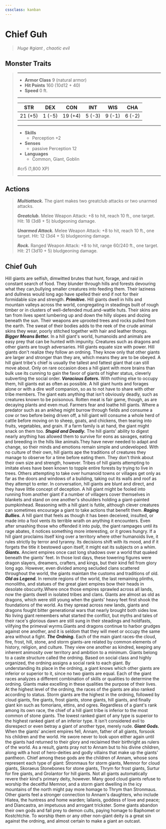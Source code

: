 ```yaml
---
cssclass: kanban
---
```


# Chief Guh
>*Huge #giant , chaotic evil*
## Monster Traits
>___
>- **Armor Class** 9 (natural armor)
>- **Hit Points** 160 (10d12 + 40)
>- **Speed** 0 ft.
>___
>|STR|DEX|CON|INT|WIS|CHA|
>|:---:|:---:|:---:|:---:|:---:|:---:|
>|21 (+5)|1 (-5)|19 (+4)|5 (-3)|9 (-1)|6 (-2)|
>___
>- **Skills**
>	 - Perception +2
>- **Senses**
>	 - passive Perception 12
>- **Languages**
>	 - Common, Giant, Goblin
>
> #cr5 (1,800 XP)
>___
## Actions
>***Multiattack.*** The giant makes two greatclub attacks or two unarmed attacks.  
>
>***Greatclub.*** Melee Weapon Attack: +8 to hit, reach 10 ft., one target. Hit: 18 (3d8 + 5) bludgeoning damage.  
>
>***Unarmed Attack.*** Melee Weapon Attack: +8 to hit, reach 10 ft., one target. Hit: 12 (3d4 + 5) bludgeoning damage.  
>
>***Rock.*** Ranged Weapon Attack: +8 to hit, range 60/240 ft., one target. Hit: 21 (3d10 + 5) bludgeoning damage.
## Chief Guh
Hill giants are selfish, dimwitted brutes that hunt, forage, and raid in constant search of food. They blunder through hills and forests devouring what they can,bullying smaller creatures into feeding them. Their laziness and dullness would long ago have spelled their end if not for their formidable size and strength.
***Primitive.*** Hill giants dwell in hills and mountain valleys across the world, congregating in steadings built of rough timber or in clusters of well-defended mud.and-wattle huts. Their skins are tan from lives spent lumbering up and down the hilly slopes and dozing beneath the sun. Their weapons are uprooted trees and rocks pulled from the earth. The sweat of their bodies adds to the reek of the crude animal skins they wear, poorly stitched together with hair and leather thongs.
***Bigger Means Better.*** In a hill giant's world, humanoids and animals are easy prey that can be hunted with impunity. Creatures such as dragons and other giants are tough adversaries. Hill giants equate size with power.
Hill giants don't realize they follow an ordning. They know only that other giants are larger and stronger than they are, which means they are to be obeyed. A hill giant tribe's chief is usually the tallest and fattest giant that can still move about. Only on rare occasion does a hill giant with more brains than bulk use its cunning to gain the favor of giants of higher status, cleverly subverting the social order.
***Voracious Eaters.*** With nothing else to occupy them, hill giants eat as often as possible. A hill giant hunts and forages alone or with a dire wolf companion, so as to not have to share with other tribe members. The giant eats anything that isn't obviously deadly, such as creatures known to be poisonous. Rotten meat is fair game, though, as are decaying plants and even mud.
Farmers fear and loathe hill giants. Where a predator such as an ankheg might burrow through fields and consume a cow or two before being driven off, a hill giant will consume a whole herd of cattle before moving on to sheep, goats, and chickens, then tearing into fruits, vegetables, and grain. If a farm family is at hand, the giant might snack on them too.
***Stupid and Deadly.*** The hill giants' ability to digest nearly anything has allowed them to survive for eons as savages, eating and breeding in the hills like animals.They have never needed to adapt and change, so their minds and emotions remain simple and undeveloped.
With no culture of their own, hill giants ape the traditions of creatures they manage to observe for a time before eating them. They don't think about their own size and strength, however. Tribes of hill giants attempting to imitate elves have been known to topple entire forests by trying to live in trees. Others attempting to take over humanoid towns or villages get only as far as the doors and windows of a building, taking out its walls and roof as they attempt to enter.
In conversation, hill giants are blunt and direct, and they have little concept of deception. A hill giant might be fooled into running from another giant if a number of villagers cover themselves in blankets and stand on one another's shoulders holding a giant-painted pumpkinhead. Reasoning with a hill giant is futile, although clever creatures can sometimes encourage a giant to
take actions that benefit them.
***Raging Bullies.*** A hill giant that feels as though it has been deceived, insulted, or made into a fool vents its terrible wrath on anything it encounters. Even after smashing those who offended it into pulp, the giant rampages until its rage abates, it notices something more interesting, or it grows hungry.
If a hill giant proclaims itself king over a territory where other humanoids live, it rules strictly by terror and tyranny. Its decisions shift with its mood, and if it forgets the title it bestowed upon itself, it might eat its subjects on a whim.
***Giants.*** Ancient empires once cast long shadows over a world that quaked beneath the giants' feet. In those lost days, these towering figures were dragon slayers, dreamers, crafters, and kings, but their kind fell from glory long ago. However, even divided among secluded clans scattered throughout the world, the giants maintain the customs and traditions of old.
***Old as Legend.*** In remote regions of the world, the last remaining plinths, monoliths, and statues of the great giant empires bow their heads in desolate obscurity.Where once those empires sprawled across all lands, now the giants dwell in isolated tribes and clans.
Giants are almost as old as dragons, which were still young when the giants' heavy feet first shook the foundations of the world. As they spread across new lands, giants and dragons fought bitter generational wars that nearly brought both sides low. No living giant remembers what started the conflict, but myths and tales of their race's glorious dawn are still sung in their steadings and holdfasts, vilifying the primeval wyrms.Giants and dragons continue to harbor grudges against one another, and it is seldom that they will meet or occupy the same area without a fight.
***The Ordning.*** Each of the main giant races-the cloud, fire, frost, hill, stone, and storm giants-are related by common elements of history, religion, and culture. They view one another as kindred, keeping any inherent animosity over territory and ambition to a minimum.
Giants belong to a caste structure called the ordning. Based on social class and highly organized, the ordning assigns a social rank to each giant. By understanding its place in the ordning, a giant knows which other giants are inferior or superior to it, since no two giants are equal. Each of the giant races analyzes a different combination of skills or qualities to determine the ordning. Giants make excelling in these qualities the purpose of their lives.
At the highest level of the ordning, the races of the giants are also ranked according to status. Storm giants are the highest in the ordning, followed by cloud giants, fire giants, frost giants, stone giants, hill giants, and finally giant kin such as fomorians, ettins, and ogres.
Regardless of a giant's rank among its own race, the chief of a hill giant tribe is inferior to the most common of stone giants. The lowest ranked giant of any type is superior to the highest ranked giant of an inferior type. It isn't considered evil to disrespect or even betray a giant of another type, merely rude.
***Giant Gods.*** When the giants' ancient empires fell, Annam, father of all giants, forsook his children and the world. He swore never to look upon either again until the giants had returned to their glory and reclaimed their birthright as rulers of the world. As a result, giants pray not to Annam but to his divine children, along with a host of hero-deities and godly villains that make up the giants' pantheon.
Chief among these gods are the children of Annam, whose sons represent each type of giant: Stronmaus for storm giants, Memnor for cloud giants, Skoraeus Stonebones for stone giants, Thrym for frost giants, Surtur for fire giants, and Grolantor for hill giants. Not all giants automatically revere their kind's primary deity, however. Many good cloud giants refuse to worship the deceitful Memnor, and a storm giant dwelling in the icy mountains of the north might pay more homage to Thrym than Stronmaus. Other giants feel a stronger connection to Annam's daughters, who include Hiatea, the huntress and home warden; Iallanis, goddess of love and peace; and Diancastra, an impetuous and arrogant trickster.
Some giants abandon their own gods and fall prey to demon cults, paying homage to Baphomet or Kostchtchie. To worship them or any other non-giant deity is a great sin against the ordning, and almost certain to make a giant an outcast.